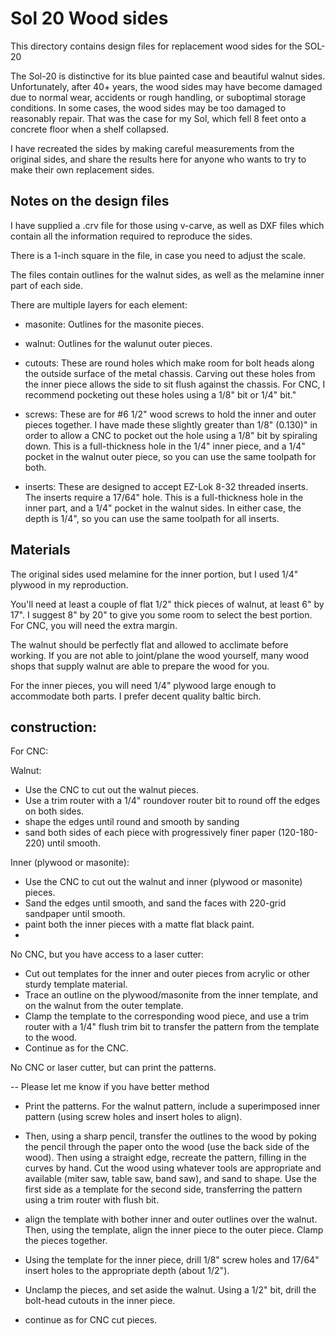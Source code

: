 # Sol 20 Wood sides

This directory contains design files for replacement wood sides for the SOL-20

The Sol-20 is distinctive for its blue painted case and beautiful walnut sides.
Unfortunately, after 40+ years, the wood sides may have become damaged due to
normal wear, accidents or rough handling, or suboptimal storage conditions. In
some cases, the wood sides may be too damaged to reasonably repair. That was the
case for my Sol, which fell 8 feet onto a concrete floor when a shelf collapsed.

I have recreated the sides by making careful measurements from the original
sides, and share the results here for anyone who wants to try to make their own
replacement sides.

## Notes on the design files
I have supplied a .crv file for those using v-carve, as well as DXF files which
contain all the information required to reproduce the sides.

There is a 1-inch square in the file, in case you need to adjust the scale.

The files contain outlines for the walnut sides, as well as the melamine inner
part of each side. 

There are multiple layers for each element:

- masonite: Outlines for the masonite pieces.

- walnut: Outlines for the walunut outer pieces.

- cutouts: These are round holes which make room for bolt heads along the
  outside surface of the metal chassis. Carving out these holes from the inner
  piece allows the side to sit flush against the chassis. For CNC, I recommend
  pocketing out these holes using a 1/8" bit or 1/4" bit."

- screws: These are for #6 1/2" wood screws to hold the inner and outer pieces
  together. I have made these slightly greater than 1/8" (0.130)" in order to
  allow a CNC to pocket out the hole using a 1/8" bit by spiraling down. This is
  a full-thickness hole in the 1/4" inner piece, and a 1/4" pocket in the walnut
  outer piece, so you can use the same toolpath for both.
  
- inserts: These are designed to accept EZ-Lok 8-32 threaded inserts. The
  inserts require a 17/64" hole. This is a full-thickness hole in the inner
  part, and a 1/4" pocket in the walnut sides. In either case, the depth is
  1/4", so you can use the same toolpath for all inserts.


## Materials
The original sides used melamine for the inner portion, but I used 1/4" plywood
in my reproduction.

You'll need at least a couple of flat 1/2" thick pieces of walnut, at least 6"
by 17". I suggest 8" by 20" to give you some room to select the best portion.
For CNC, you will need the extra margin. 

The walnut should be perfectly flat and allowed to acclimate before working. If
you are not able to joint/plane the wood yourself, many wood shops that supply
walnut are able to prepare the wood for you.

For the inner pieces, you will need 1/4" plywood large enough to accommodate
both parts. I prefer decent quality baltic birch.

## construction:

For CNC:

Walnut:
- Use the CNC to cut out the walnut pieces.
- Use a trim router with a 1/4" roundover router bit to round off the edges on both sides.
- shape the edges until round and smooth by sanding
- sand both sides of each piece with progressively finer paper (120-180-220) until smooth.

Inner (plywood or masonite):
- Use the CNC to cut out the walnut and inner (plywood or masonite) pieces.
- Sand the edges until smooth, and sand the faces with 220-grid sandpaper until smooth.
- paint both the inner pieces with a matte flat black paint.
- 

No CNC, but you have access to a laser cutter:
- Cut out templates for the inner and outer pieces from acrylic or other sturdy template material.
- Trace an outline on the plywood/masonite from the inner template, and on the
  walnut from the outer template.
- Clamp the template to the corresponding wood piece, and use a trim router with
  a 1/4" flush trim bit to transfer the pattern from the template to the wood.
- Continue as for the CNC.

No CNC or laser cutter, but can print the patterns.

-- Please let me know if you have better method

- Print the patterns. For the walnut pattern, include a superimposed inner
  pattern (using screw holes and insert holes to align).

- Then, using a sharp pencil, transfer the outlines to the wood by poking the
pencil through the paper onto the wood (use the back side of the wood). Then
using a straight edge, recreate the pattern, filling in the curves by hand. Cut
the wood using whatever tools are appropriate and available (miter saw, table
saw, band saw), and sand to shape. Use the first side as a template for the
second side, transferring the pattern using a trim router with flush bit.

- align the template with bother inner and outer outlines over the walnut. Then,
  using the template, align the inner piece to the outer piece. Clamp the pieces
  together.
  
- Using the template for the inner piece, drill 1/8" screw holes and 17/64"
  insert holes to the appropriate depth (about 1/2").
  
- Unclamp the pieces, and set aside the walnut. Using a 1/2" bit, drill the
  bolt-head cutouts in the inner piece.
  
- continue as for CNC cut pieces.
